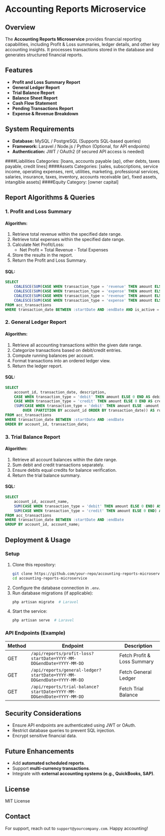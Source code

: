 
# Accounting Reports Microservice

## Overview
The **Accounting Reports Microservice** provides financial reporting capabilities, including Profit & Loss summaries, ledger details, and other key accounting insights. It processes transactions stored in the database and generates structured financial reports.

## Features
- **Profit and Loss Summary Report**
- **General Ledger Report**
- **Trial Balance Report**
- **Balance Sheet Report**
- **Cash Flow Statement**
- **Pending Transactions Report**
- **Expense & Revenue Breakdown**

## System Requirements
- **Database:** MySQL / PostgreSQL (Supports SQL-based queries)
- **Framework:** Laravel / Node.js / Python (Optional, for API endpoints)
- **Authentication:** JWT / OAuth2 (if secured API access is needed)

####Liabilities Categories: [loans, accounts payable (ap), other debts, taxes payable, credit lines]
####Assets Categories: [sales, subscriptions, service income, operating expenses, rent, utilities, marketing, professional services, salaries, insurance, taxes, inventory, accounts receivable (ar), fixed assets, intangible assets]
####Equity Category: [owner capital]



## Report Algorithms & Queries

### **1. Profit and Loss Summary**
#### Algorithm:
1. Retrieve total revenue within the specified date range.
2. Retrieve total expenses within the specified date range.
3. Calculate Net Profit/Loss:
   - Net Profit = Total Revenue - Total Expenses
4. Store the results in the report.
5. Return the Profit and Loss Summary.

#### SQL:
```sql
SELECT
    COALESCE(SUM(CASE WHEN transaction_type = 'revenue' THEN amount ELSE 0 END), 0) AS total_revenue,
    COALESCE(SUM(CASE WHEN transaction_type = 'expense' THEN amount ELSE 0 END), 0) AS total_expenses,
    COALESCE(SUM(CASE WHEN transaction_type = 'revenue' THEN amount ELSE 0 END), 0) -
    COALESCE(SUM(CASE WHEN transaction_type = 'expense' THEN amount ELSE 0 END), 0) AS net_profit
FROM acc_transactions
WHERE transaction_date BETWEEN :startDate AND :endDate AND is_active = TRUE;
```

### **2. General Ledger Report**
#### Algorithm:
1. Retrieve all accounting transactions within the given date range.
2. Categorize transactions based on debit/credit entries.
3. Compute running balances per account.
4. Format transactions into an ordered ledger view.
5. Return the ledger report.

#### SQL:
```sql
SELECT
    account_id, transaction_date, description,
    CASE WHEN transaction_type = 'debit' THEN amount ELSE 0 END AS debit,
    CASE WHEN transaction_type = 'credit' THEN amount ELSE 0 END AS credit,
    (SUM(CASE WHEN transaction_type = 'debit' THEN amount ELSE -amount END)
        OVER (PARTITION BY account_id ORDER BY transaction_date)) AS running_balance
FROM acc_transactions
WHERE transaction_date BETWEEN :startDate AND :endDate
ORDER BY account_id, transaction_date;
```

### **3. Trial Balance Report**
#### Algorithm:
1. Retrieve all account balances within the date range.
2. Sum debit and credit transactions separately.
3. Ensure debits equal credits for balance verification.
4. Return the trial balance summary.

#### SQL:
```sql
SELECT
    account_id, account_name,
    SUM(CASE WHEN transaction_type = 'debit' THEN amount ELSE 0 END) AS total_debits,
    SUM(CASE WHEN transaction_type = 'credit' THEN amount ELSE 0 END) AS total_credits
FROM acc_transactions
WHERE transaction_date BETWEEN :startDate AND :endDate
GROUP BY account_id, account_name;
```

## Deployment & Usage
### **Setup**
1. Clone this repository:
   ```sh
   git clone https://github.com/your-repo/accounting-reports-microservice.git
   cd accounting-reports-microservice
   ```
2. Configure the database connection in `.env`.
3. Run database migrations (if applicable):
   ```sh
   php artisan migrate  # Laravel
   ```
4. Start the service:
   ```sh
   php artisan serve  # Laravel
   ```

### **API Endpoints (Example)**
| Method | Endpoint | Description |
|--------|---------|-------------|
| GET | `/api/reports/profit-loss?startDate=YYYY-MM-DD&endDate=YYYY-MM-DD` | Fetch Profit & Loss Summary |
| GET | `/api/reports/general-ledger?startDate=YYYY-MM-DD&endDate=YYYY-MM-DD` | Fetch General Ledger |
| GET | `/api/reports/trial-balance?startDate=YYYY-MM-DD&endDate=YYYY-MM-DD` | Fetch Trial Balance |

## Security Considerations
- Ensure API endpoints are authenticated using JWT or OAuth.
- Restrict database queries to prevent SQL injection.
- Encrypt sensitive financial data.

## Future Enhancements
- Add **automated scheduled reports**.
- Support **multi-currency transactions**.
- Integrate with **external accounting systems (e.g., QuickBooks, SAP)**.

## License
MIT License

## Contact
For support, reach out to `support@yourcompany.com`. Happy accounting!

